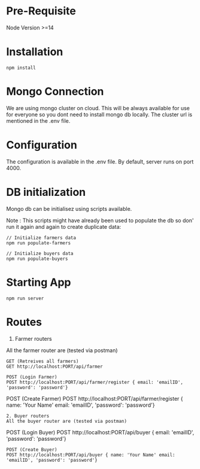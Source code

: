 # Pre-Requisite
Node Version >=14 

# Installation
```
npm install
```

# Mongo Connection
We are using mongo cluster on cloud. This will be always available for use for everyone so you dont need to install mongo db locally. The cluster url is mentioned in the .env file.

# Configuration
The configuration is available in the .env file. By default, server runs on port 4000.

# DB initialization
Mongo db can be initialisez using scripts available. 

Note : This scripts might have already been used to populate the db so don' run it again and again to create duplicate data:

```
// Initialize farmers data
npm run populate-farmers

// Initialize buyers data
npm run populate-buyers

```

# Starting App
```
npm run server
```

# Routes

1. Farmer routers

All the farmer router are (tested via postman)
```
GET (Retreives all farmers)
GET http://localhost:PORT/api/farmer

POST (Login Farmer)
POST http://localhost:PORT/api/farmer/register { email: 'emailID', 'password': 'password'}
```
POST (Create Farmer)
POST http://localhost:PORT/api/farmer/register { name: 'Your Name' email: 'emailID', 'password': 'password'}
```
2. Buyer routers
All the buyer router are (tested via postman)
```
POST (Login Buyer)
POST http://localhost:PORT/api/buyer { email: 'emailID', 'password': 'password'}
```
POST (Create Buyer)
POST http://localhost:PORT/api/buyer { name: 'Your Name' email: 'emailID', 'password': 'password'}
```
